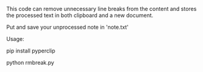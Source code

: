 This code can remove unnecessary line breaks from the content and stores the processed text in both clipboard and a new document.

Put and save your unprocessed note in 'note.txt'

Usage:

pip install pyperclip

python rmbreak.py
